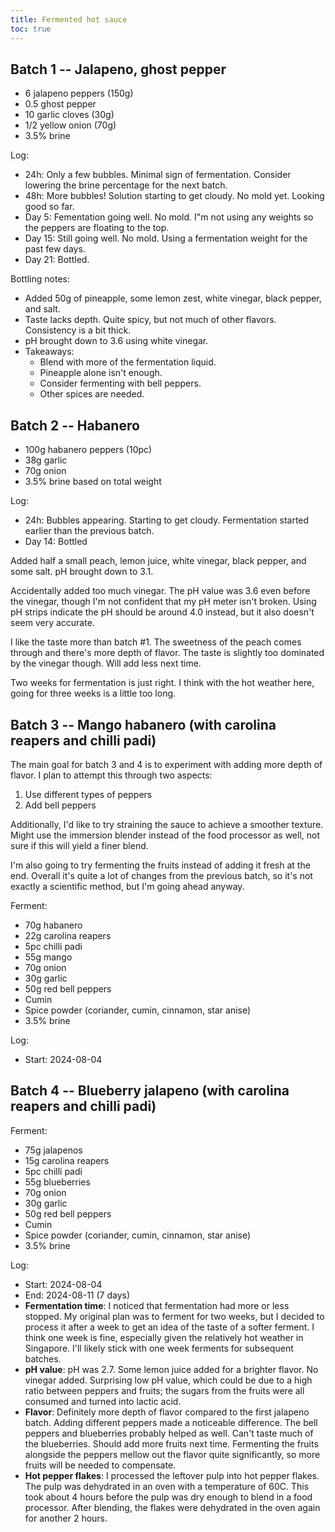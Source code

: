 ```yaml
---
title: Fermented hot sauce
toc: true
---
```


## Batch 1 -- Jalapeno, ghost pepper

- 6 jalapeno peppers (150g)
- 0.5 ghost pepper
- 10 garlic cloves (30g)
- 1/2 yellow onion (70g)
- 3.5% brine

Log:
- 24h: Only a few bubbles. Minimal sign of fermentation. Consider lowering the brine percentage for the next batch.
- 48h: More bubbles! Solution starting to get cloudy. No mold yet. Looking good so far.
- Day 5: Fementation going well. No mold. I"m not using any weights so the peppers are floating to the top.
- Day 15: Still going well. No mold. Using a fermentation weight for the past few days.
- Day 21: Bottled.

Bottling notes:
- Added 50g of pineapple, some lemon zest, white vinegar, black pepper, and salt.
- Taste lacks depth. Quite spicy, but not much of other flavors. Consistency is a bit thick.
- pH brought down to 3.6 using white vinegar.
- Takeaways:
    - Blend with more of the fermentation liquid.
    - Pineapple alone isn't enough.
    - Consider fermenting with bell peppers.
    - Other spices are needed.

## Batch 2 -- Habanero

- 100g habanero peppers (10pc)
- 38g garlic
- 70g onion
- 3.5% brine based on total weight

Log:
- 24h: Bubbles appearing. Starting to get cloudy. Fermentation started earlier than the previous batch.
- Day 14: Bottled

Added half a small peach, lemon juice, white vinegar, black pepper, and some salt. pH brought down to 3.1.

Accidentally added too much vinegar. The pH value was 3.6 even before the vinegar, though I'm not confident that my pH meter isn't broken. Using pH strips indicate the pH should be around 4.0 instead, but it also doesn't seem very accurate.

I like the taste more than batch #1. The sweetness of the peach comes through and there's more depth of flavor. The taste is slightly too dominated by the vinegar though. Will add less next time.

Two weeks for fermentation is just right. I think with the hot weather here, going for three weeks is a little too long.

## Batch 3 -- Mango habanero (with carolina reapers and chilli padi)

The main goal for batch 3 and 4 is to experiment with adding more depth of flavor. I plan to attempt this through two aspects:

1. Use different types of peppers
2. Add bell peppers

Additionally, I'd like to try straining the sauce to achieve a smoother texture. Might use the immersion blender instead of the food processor as well, not sure if this will yield a finer blend.

I'm also going to try fermenting the fruits instead of adding it fresh at the end. Overall it's quite a lot of changes from the previous batch, so it's not exactly a scientific method, but I'm going ahead anyway.

Ferment:
- 70g habanero
- 22g carolina reapers
- 5pc chilli padi
- 55g mango
- 70g onion
- 30g garlic
- 50g red bell peppers
- Cumin
- Spice powder (coriander, cumin, cinnamon, star anise)
- 3.5% brine

Log:
- Start: 2024-08-04

## Batch 4 -- Blueberry jalapeno (with carolina reapers and chilli padi)

Ferment:
- 75g jalapenos
- 15g carolina reapers
- 5pc chilli padi
- 55g blueberries
- 70g onion
- 30g garlic
- 50g red bell peppers
- Cumin
- Spice powder (coriander, cumin, cinnamon, star anise)
- 3.5% brine

Log:
- Start: 2024-08-04
- End: 2024-08-11 (7 days)
- **Fermentation time**: I noticed that fermentation had more or less stopped. My original plan was to ferment for two weeks, but I decided to process it after a week to get an idea of the taste of a softer ferment. I think one week is fine, especially given the relatively hot weather in Singapore. I'll likely stick with one week ferments for subsequent batches.
- **pH value**: pH was 2.7. Some lemon juice added for a brighter flavor. No vinegar added. Surprising low pH value, which could be due to a high ratio between peppers and fruits; the sugars from the fruits were all consumed and turned into lactic acid.
- **Flavor**: Definitely more depth of flavor compared to the first jalapeno batch. Adding different peppers made a noticeable difference. The bell peppers and blueberries probably helped as well. Can't taste much of the blueberries. Should add more fruits next time. Fermenting the fruits alongside the peppers mellow out the flavor quite significantly, so more fruits will be needed to compensate.
- **Hot pepper flakes**: I processed the leftover pulp into hot pepper flakes. The pulp was dehydrated in an oven with a temperature of 60C. This took about 4 hours before the pulp was dry enough to blend in a food processor. After blending, the flakes were dehydrated in the oven again for another 2 hours.
